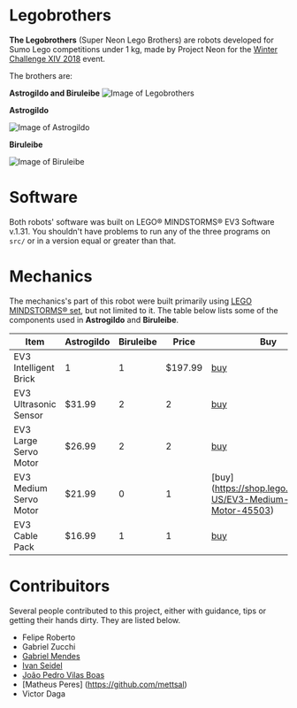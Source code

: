 # Legobrothers

**The Legobrothers** (Super Neon Lego Brothers) are robots developed for Sumo Lego competitions under 1 kg, made by Project Neon for the [Winter Challenge XIV 2018](https://www.robocore.net/eventos/wc14) event. 

The brothers are:

**Astrogildo and Biruleibe**
![Image of Legobrothers](insertlater)

**Astrogildo**

![Image of Astrogildo](insertlater)

**Biruleibe**

![Image of Biruleibe](insertlater)

# Software
Both robots' software was built on LEGO® MINDSTORMS® EV3 Software v.1.31. You shouldn't have problems to run any of the three programs on  `src/` or in a version equal or greater than that.

# Mechanics
The mechanics's part of this robot were built primarily using [LEGO MINDSTORMS® set](https://shop.lego.com/en-US/LEGO-MINDSTORMS-EV3-31313), 
but not limited to it. The table below lists some of the components used in **Astrogildo** and **Biruleibe**.

 Item |Astrogildo| Biruleibe | Price | Buy
------|----|----|-------|-----
EV3 Intelligent Brick | 1 | 1 | $197.99 | [buy](https://shop.lego.com/en-US/EV3-Intelligent-Brick-45500)
EV3 Ultrasonic Sensor | $31.99 | 2 | 2 | [buy](https://shop.lego.com/en-US/EV3-Ultrasonic-Sensor-45504)
EV3 Large Servo Motor | $26.99 | 2 | 2 | [buy](https://shop.lego.com/en-US/EV3-Large-Servo-Motor-45502)
EV3 Medium Servo Motor | $21.99 | 0 | 1 | [buy] (https://shop.lego.com/en-US/EV3-Medium-Servo-Motor-45503)
EV3 Cable Pack | $16.99 | 1 | 1 | [buy](https://shop.lego.com/en-US/EV3-Cable-Pack-45514)



# Contribuitors
Several people contributed to this project, either with guidance, tips or getting their hands dirty. They are listed below.

* Felipe Roberto
* Gabriel Zucchi
* [Gabriel Mendes](https://github.com/GaMendes)
* [Ivan Seidel](https://github.com/ivanseidel)
* [João Pedro Vilas Boas](https://github.com/joaopedrovbs)
* [Matheus Peres] (https://github.com/mettsal)
* Victor Daga
